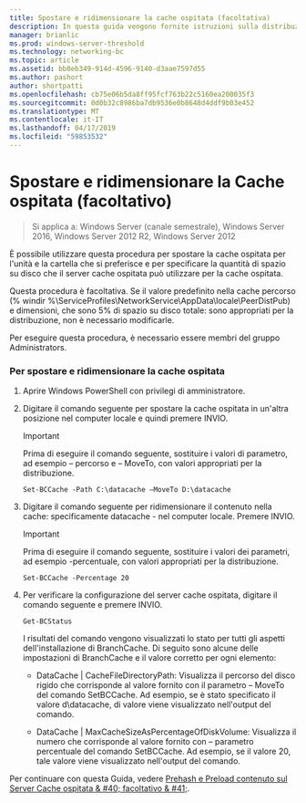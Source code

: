 ```yaml
---
title: Spostare e ridimensionare la cache ospitata (facoltativa)
description: In questa guida vengono fornite istruzioni sulla distribuzione di BranchCache in modalità cache ospitata sul computer che eseguono Windows Server 2016 e Windows 10
manager: brianlic
ms.prod: windows-server-threshold
ms.technology: networking-bc
ms.topic: article
ms.assetid: bb0eb349-914d-4596-9140-d3aae7597d55
ms.author: pashort
author: shortpatti
ms.openlocfilehash: cb75e06b5da8ff95fcf763b22c5160ea200035f3
ms.sourcegitcommit: 0d0b32c8986ba7db9536e0b8648d4ddf9b03e452
ms.translationtype: MT
ms.contentlocale: it-IT
ms.lasthandoff: 04/17/2019
ms.locfileid: "59853532"
---
```

# <a name="move-and-resize-the-hosted-cache-optional"></a>Spostare e ridimensionare la Cache ospitata \(facoltativo\)

>Si applica a: Windows Server (canale semestrale), Windows Server 2016, Windows Server 2012 R2, Windows Server 2012

È possibile utilizzare questa procedura per spostare la cache ospitata per l'unità e la cartella che si preferisce e per specificare la quantità di spazio su disco che il server cache ospitata può utilizzare per la cache ospitata.

Questa procedura è facoltativa. Se il valore predefinito nella cache percorso \(% windir %\\ServiceProfiles\\NetworkService\\AppData\\locale\\PeerDistPub\) e dimensioni, che sono 5% di spazio su disco totale: sono appropriati per la distribuzione, non è necessario modificarle.

Per eseguire questa procedura, è necessario essere membri del gruppo Administrators.

### <a name="to-move-and-resize-the-hosted-cache"></a>Per spostare e ridimensionare la cache ospitata

1. Aprire Windows PowerShell con privilegi di amministratore.

2. Digitare il comando seguente per spostare la cache ospitata in un'altra posizione nel computer locale e quindi premere INVIO.

    > [!IMPORTANT]
    > Prima di eseguire il comando seguente, sostituire i valori di parametro, ad esempio – percorso e – MoveTo, con valori appropriati per la distribuzione.

    ``` 
    Set-BCCache -Path C:\datacache –MoveTo D:\datacache
    ``` 

3.  Digitare il comando seguente per ridimensionare il contenuto nella cache: specificamente datacache \- nel computer locale. Premere INVIO.

    > [!IMPORTANT]
    > Prima di eseguire il comando seguente, sostituire i valori dei parametri, ad esempio \-percentuale, con valori appropriati per la distribuzione.  

    ``` 
    Set-BCCache -Percentage 20
    ``` 

4.  Per verificare la configurazione del server cache ospitata, digitare il comando seguente e premere INVIO.

    ``` 
    Get-BCStatus
    ``` 

    I risultati del comando vengono visualizzati lo stato per tutti gli aspetti dell'installazione di BranchCache. Di seguito sono alcune delle impostazioni di BranchCache e il valore corretto per ogni elemento:

    -   DataCache | CacheFileDirectoryPath: Visualizza il percorso del disco rigido che corrisponde al valore fornito con il parametro – MoveTo del comando SetBCCache. Ad esempio, se è stato specificato il valore d\\datacache, di valore viene visualizzato nell'output del comando.

    -   DataCache | MaxCacheSizeAsPercentageOfDiskVolume: Visualizza il numero che corrisponde al valore fornito con – parametro percentuale del comando SetBCCache. Ad esempio, se il valore 20, tale valore viene visualizzato nell'output del comando.

Per continuare con questa Guida, vedere [Prehash e Preload contenuto sul Server Cache ospitata & #40; facoltativo & #41;](7-Bc-Prehash-Preload.md).